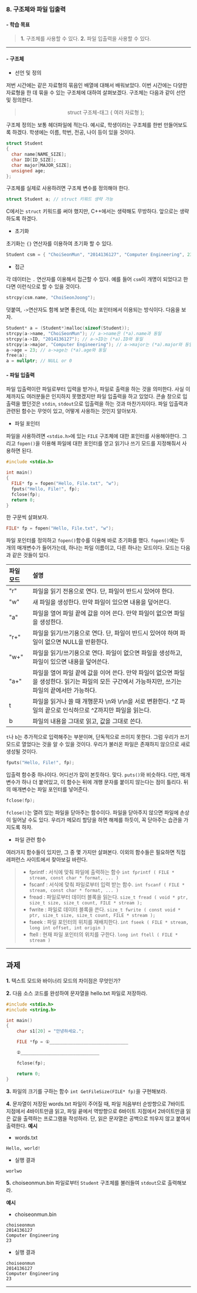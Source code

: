 ### 8. 구조체와 파일 입출력
#### - 학습 목표
> **1.** 구조체를 사용할 수 있다.
> **2.** 파일 입출력을 사용할 수 있다.
---
#### - 구조체

- 선언 및 정의

저번 시간에는 같은 자료형의 묶음인 배열에 대해서 배워보았다. 이번 시간에는 다양한 자료형을 한 데 묶을 수 있는 구조체에 대하여 살펴보겠다. 구조체는 다음과 같이 선언 및 정의한다.

> <center> struct 구조체-태그 { 여러 자료형 }; </center>

구조체 정의는 보통 헤더파일에 적는다. 예시로, 학생이라는 구조체를 한번 만들어보도록 하겠다. 학생에는 이름, 학번, 전공, 나이 등이 있을 것이다.

```c++
struct Student
{
  char name[NAME_SIZE];
  char ID[ID_SIZE];
  char major[MAJOR_SIZE];
  unsigned age;
};
```

구조체를 실제로 사용하려면 구조체 변수를 정의해야 한다.

```c++
struct Student a; // struct 키워드 생략 가능
```

C에서는 `struct` 키워드를 써야 했지만, C++에서는 생략해도 무방하다. 앞으로는 생략하도록 하겠다.

- 초기화

초기화는 `{}` 연산자를 이용하여 초기화 할 수 있다.

```c++
Student csm = { "ChoiSeonMun", "2014136127", "Computer Engineering", 23 };
```

- 접근

각 데이터는 `.` 연산자를 이용해서 접근할 수 있다. 예를 들어 `csm`이 개명이 되었다고 한다면 이런식으로 할 수 있을 것이다.

```c++
strcpy(csm.name, "ChoiSeonJoong");
```

덧붙여, `->`연산자도 함께 보면 좋은데, 이는 포인터에서 이용되는 방식이다. 다음을 보자.

```c++
Student* a = (Student*)malloc(sizeof(Student));
strcpy(a->name, "ChoiSeonMun"); // a->name은 (*a).name과 동일
strcpy(a->ID, "2014136127"); // a->ID는 (*a).ID와 동일
strcpy(a->major, "Computer Engineering"); // a->major는 (*a).major와 동일
a->age = 23; // a->age는 (*a).age와 동일
free(a);
a = nullptr; // NULL or 0
```

#### - 파일 입출력

파일 입출력이란 파일로부터 입력을 받거나, 파일로 출력을 하는 것을 의미한다. 사실 이제까지도 여러분들은 인지하지 못했겠지만 파일 입출력을 하고 있었다. 콘솔 창으로 입출력을 했던것은 `stdin`, `stdout`으로 입출력을 하는 것과 마찬가지이다. 파일 입출력과 관련된 함수는 무엇이 있고, 어떻게 사용하는 것인지 알아보자.

- 파일 포인터

파일을 사용하려면 `<stdio.h>`에 있는 `FILE` 구조체에 대한 포인터를 사용해야한다. 그리고 `fopen()`을 이용해 파일에 대한 포인터를 얻고 읽기나 쓰기 모드를 지정해줘서 사용하면 된다.

```c++
#include <stdio.h>

int main()
{
  FILE* fp = fopen("Hello, File.txt", "w");
  fputs("Hello, File!", fp);
  fclose(fp);
  return 0;
}

```

한 구문씩 살펴보자.

```c++
FILE* fp = fopen("Hello, File.txt", "w");
```

파일 포인터를 정의하고 `fopen()`함수를 이용해 바로 초기화를 했다. `fopen()`에는 두 개의 매개변수가 들어가는데, 하나는 파일 이름이고, 다른 하나는 모드이다. 모드는 다음과 같은 것들이 있다.

| 파일 모드  | 설명 |
| :------------ | :----------- |
| "r" | 파일을 읽기 전용으로 연다. 단, 파일이 반드시 있어야 한다. |
| "w" | 새 파일을 생성한다. 만약 파일이 있으면 내용을 덮어쓴다. |
| "a" | 파일을 열어 파일 끝에 값을 이어 쓴다. 만약 파일이 없으면 파일을 생성한다. |
| "r+" | 파일을 읽기/쓰기용으로 연다. 단, 파일이 반드시 있어야 하며 파일이 없으면 NULL을 반환한다. |
| "w+" | 파일을 읽기/쓰기용으로 연다. 파일이 없으면 파일을 생성하고, 파일이 있으면 내용을 덮어쓴다. |
| "a+" | 파일을 열어 파일 끝에 값을 이어 쓴다. 만약 파일이 없으면 파일을 생성한다. 읽기는 파일의 모든 구간에서 가능하지만, 쓰기는 파일의 끝에서만 가능하다. |
| t | 파일을 읽거나 쓸 때 개행문자 \n와 \r\n을 서로 변환한다. ^Z 파일의 끝으로 인식하므로 ^Z까지만 파일을 읽는다. |
| b | 파일의 내용을 그대로 읽고, 값을 그대로 쓴다. |

`t`나 `b`는 추가적으로 입력해주는 부분이며, 단독적으로 쓰이지 못한다. 그럼 우리가 쓰기 모드로 열었다는 것을 알 수 있을 것이다. 우리가 불러온 파일은 존재하지 않으므로 새로 생성될 것이다.

```c++
fputs("Hello, File!", fp);
```

입출력 함수중 하나이다. 어디선가 많이 본듯하다. 맞다. `puts()`와 비슷하다. 다만, 매개변수가 하나 더 붙어있고, 이 함수는 뒤에 개행 문자를 붙이지 않는다는 점이 틀리다. 뒤의 매개변수는 파일 포인터를 넣어준다.

```c++
fclose(fp);
```

`fclose()`는 열려 있는 파일을 닫아주는 함수이다. 파일을 닫아주지 않으면 파일에 손상이 일어날 수도 있다. 우리가 메모리 할당을 하면 해제를 하듯이, 꼭 닫아주는 습관을 가지도록 하자.

- 파일 관련 함수

여러가지 함수들이 있지만, 그 중 몇 가지만 살펴본다. 이외의 함수들은 필요하면 직접 레퍼런스 사이트에서 찾아보길 바란다.

> - fprintf : 서식에 맞춰 파일에 출력하는 함수
`int fprintf ( FILE * stream, const char * format, ... )`
> - fscanf : 서식에 맞춰 파일로부터 입력 받는 함수.
`int fscanf ( FILE * stream, const char * format, ... )`
> - fread : 파일로부터 데이터 블록을 읽는다.
`size_t fread ( void * ptr, size_t size, size_t count, FILE * stream );`
> - fwrite : 파일로 데이터 블록을 쓴다.
`size_t fwrite ( const void * ptr, size_t size, size_t count, FILE * stream );`
> - fseek : 파일 포인터의 위치를 재배치한다.
`int fseek ( FILE * stream, long int offset, int origin )`
> - ftell : 현재 파일 포인터의 위치를 구한다.
`long int ftell ( FILE * stream )`
<!--- 구두로 설명 --->

----
## 과제

**1.** 텍스트 모드와 바이너리 모드의 차이점은 무엇인가?

**2.** 다음 소스 코드를 완성하여 문자열을 hello.txt 파일로 저장하라.

```c++
#include <stdio.h>
#include <string.h>

int main()
{
    char s1[20] = "안녕하세요.";

    FILE *fp = ①______________________________

    ②______________________________

    fclose(fp);

    return 0;
}
```

**3.** 파일의 크기를 구하는 함수 `int GetFileSize(FILE* fp)`을 구현해보라.

**4.** 문자열이 저장된 words.txt 파일이 주어질 때, 파일 처음부터 순방향으로 7바이트 지점에서 4바이트만큼 읽고, 파일 끝에서 역방향으로 6바이트 지점에서 2바이트만큼 읽은 값을 출력하는 프로그램을 작성하라. 단, 읽은 문자열은 공백으로 띄우지 않고 붙여서 출력한다.
**예시**
- words.txt
```
Hello, world!
```
- 실행 결과
```
worlwo
```

**5.** choiseonmun.bin 파일로부터 `Student` 구조체를 불러들여 `stdout`으로 출력해보라.

**예시**
- choiseonmun.bin
```
choiseonmun
2014136127
Computer Engineering
23
```

- 실행 결과
```
choiseonmun
2014136127
Computer Engineering
23
```
----
